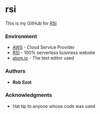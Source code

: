 # rsi

This is my GitHub for [RSI](https://rsindustries.io)

### Environment

* [AWS](https://aws.amazon.com) - Cloud Service Provider
* [RSI](https://rsindustries.io) - 100% serverless business website
* [atom.io](https://atom.io/) - The text editor used

### Authors

* **Rob Szot**

### Acknowledgments

* Hat tip to anyone whose code was used
